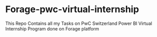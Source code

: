 # Forage-pwc-virtual-internship
This Repo Contains all my Tasks on PwC Switzerland Power BI Virtual Internship Program  done on Forage platform
